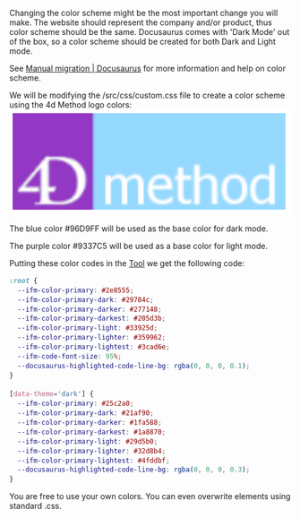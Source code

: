 Changing the color scheme might be the most important change you will make. The website should represent the company and/or product, thus color scheme should be the same. Docusaurus comes with 'Dark Mode' out of the box, so a color scheme should be created for both Dark and Light mode.

See [Manual migration | Docusaurus](https://docusaurus.io/docs/migration/v2/manual#site-configurations) for more information and help on color scheme.

We will be modifying the /src/css/custom.css file to create a color scheme using the 4d Method logo colors:
![](../../static/img/4DMethod.png)

The blue color #96D9FF will be used as the base color for dark mode.

The purple color #9337C5 will be used as a base color for light mode.

Putting these color codes in the [Tool](https://docusaurus.io/docs/styling-layout#styling-your-site-with-infima) we get the following code:

```css title="/src/css/custom.css"
:root {
  --ifm-color-primary: #2e8555;
  --ifm-color-primary-dark: #29784c;
  --ifm-color-primary-darker: #277148;
  --ifm-color-primary-darkest: #205d3b;
  --ifm-color-primary-light: #33925d;
  --ifm-color-primary-lighter: #359962;
  --ifm-color-primary-lightest: #3cad6e;
  --ifm-code-font-size: 95%;
  --docusaurus-highlighted-code-line-bg: rgba(0, 0, 0, 0.1);
}

[data-theme='dark'] {
  --ifm-color-primary: #25c2a0;
  --ifm-color-primary-dark: #21af90;
  --ifm-color-primary-darker: #1fa588;
  --ifm-color-primary-darkest: #1a8870;
  --ifm-color-primary-light: #29d5b0;
  --ifm-color-primary-lighter: #32d8b4;
  --ifm-color-primary-lightest: #4fddbf;
  --docusaurus-highlighted-code-line-bg: rgba(0, 0, 0, 0.3);
}
```
You are free to use your own colors. You can even overwrite elements using standard .css.